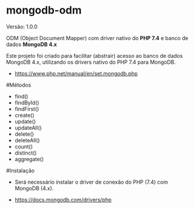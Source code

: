 # mongodb-odm 

Versão: 1.0.0

ODM (Object Document Mapper) com driver nativo do **PHP 7.4** e banco de dados **MongoDB 4.x**

Este projeto foi criado para facilitar (abstrair) acesso ao banco de dados 
MongoDB 4.x, utilizando os drivers nativo do PHP 7.4 para MongoDB.

- https://www.php.net/manual/en/set.mongodb.php
 
#Métodos
- find()
- findById()
- findFirst()
- create()
- update()
- updateAll()
- delete()
- deleteAll()
- count()
- distinct()
- aggregate()

#Instalação

- Será necessário instalar o driver de conexão do PHP (7.4) com MongoDB (4.x).

- https://docs.mongodb.com/drivers/php

